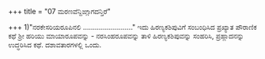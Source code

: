 +++
title = "07 ಮರಣವೆನ್ದಿಙ್ಗಾಗದನ್ತಿರೆ"

+++
1)"ನರಕೇಸರಿಯರೂಪಿನಲಿ ……………………." ಇದು ಹಿರಣ್ಯಕಶಿಪುವಿಗೆ ಸಂಬಂಧಿಸಿದ ಪ್ರಖ್ಯಾತ ಪೌರಾಣಿಕ ಕಥೆ ಶ್ರೀ ಹರಿಯು ಮಾಯಾರೂಪವನ್ನು - ನರಸಿಂಹರೂಪವನ್ನು ತಾಳಿ ಹಿರಣ್ಯಕಶಿಪುವನ್ನು ಸಂಹರಿಸಿ, ಪ್ರಹ್ಲಾದನನ್ನು ಉದ್ಧರಿಸಿದ ಕಥೆ. ದಶಾವತಾರಗಳಲ್ಲಿ ಒಂದು.